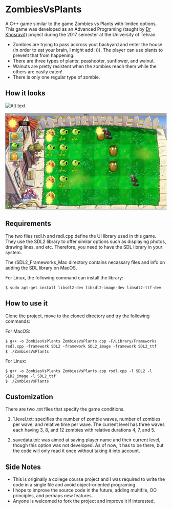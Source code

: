 # ZombiesVsPlants
A C++ game similar to the game Zombies vs Plants with limited options. This game was developed as an Advanced Programing (taught by [Dr Khosravi](http://ece.ut.ac.ir/en/~r.khosravi))) project during the 2017 semester at the University of Tehran.

* Zombies are trying to pass accross yout backyard and enter the house (in order to eat your brain, I might add :))). The player can use plants to prevent that from happening.
* There are three types of plants: peashooter, sunflower, and walnut.
* Walnuts are pretty resistent when the zombies reach them while the others are easily eaten!
* There is only one regular type of zombie.

## How it looks

![Alt text](Image_Assets/ZombiesVsPlants.gif?raw=true "Optional Title")

![Alt text](Image_Assets/GameScreenshot.png?raw=true "Optional Title")

## Requirements
The two files rsdl.h and rsdl.cpp define the UI library used in this game. They use the SDL2 library to offer similar options such as displaying photos, drawing lines, and etc.
Therefore, you need to have the SDL library in your system. 

The /SDL2_Frameworks_Mac directory contains necassary files and info on adding the SDL library on MacOS.

For Linux, the following command can install the library:

    $ sudo apt-get install libsdl2-dev libsdl2-image-dev libsdl2-ttf-dev

## How to use it
Clone the project, move to the cloned directory and try the following commands:

For MacOS:

    $ g++ -o ZombiesVsPlants ZombiesVsPlants.cpp -F/Library/Frameworks rsdl.cpp -framework SDL2 -framework SDL2_image -framework SDL2_ttf
    $ ./ZombiesVsPlants
For Linux:

    $ g++ -o ZombiesVsPlants ZombiesVsPlants.cpp rsdl.cpp -l SDL2 -l SLD2_image -l SDL2_ttf
    $ ./ZombiesVsPlants
    
## Customization
There are two .txt files that specify the game conditions.

1) 1.level.txt: specifies the number of zombie waves, number of zombies per wave, and relative time per wave. 
The current level has three waves each having 3, 8, and 12 zombies with relative durations 4, 7, and 5.

2) savedata.txt: was aimed at saving player name and their current level, though this option was not developed. As of now, it has to be there, but the code will only read it once without taking it into account.

## Side Notes
* This is originally a college course project and I was required to write the code in a single file and avoid object-oriented programing.
* I hope to improve the source code in the future, adding multifile, OO principles, and perhaps new features.
* Anyone is welcomed to fork the project and improve it if interested.
